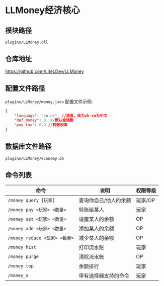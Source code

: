 # LLMoney经济核心

## 模块路径

`plugins/LLMoney.dll`

## 仓库地址

https://github.com/LiteLDev/LLMoney

## 配置文件路径

`plugins/LLMoney/money.json`
配置文件示例:
```json
{
    "language": "en-us", //语言，改为zh-cn为中文
    "def_money": 0, //默认金钱数
    "pay_tax": 0.0 //转账税率
}
```

## 数据库文件路径

`plugins/LLMoney/economy.db`

## 命令列表

| 命令 | 说明 | 权限等级 |
| --- | --- | --- |
| `/money query [玩家]` | 查询你自己/他人的余额 | 玩家/OP |
| `/money pay <玩家> <数量>` | 转账给某人 | 玩家 |
| `/money set <玩家> <数量>` | 设置某人的余额 | OP |
| `/money add <玩家> <数量>` | 添加某人的余额 | OP |
| `/money reduce <玩家> <数量>` | 减少某人的余额 | OP |
| `/money hist` | 打印流水账 | 玩家 |
| `/money purge` | 清除流水账 | OP |
| `/money top` | 余额排行 | 玩家 |
| `/money_s` | 带有选择器支持的命令 | 玩家 |
